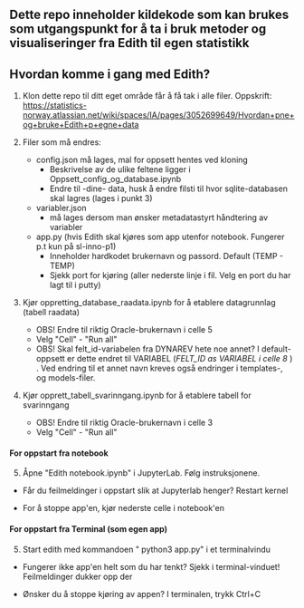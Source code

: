 ## Dette repo inneholder kildekode som kan brukes som utgangspunkt for å ta i bruk metoder og visualiseringer fra Edith til egen statistikk



## Hvordan komme i gang med Edith?

1) Klon dette repo til ditt eget område får å få tak i alle filer.
Oppskrift: https://statistics-norway.atlassian.net/wiki/spaces/IA/pages/3052699649/Hvordan+pne+og+bruke+Edith+p+egne+data

2) Filer som må endres:
    * config.json må lages, mal for oppsett hentes ved kloning 
        - Beskrivelse av de ulike feltene ligger i Oppsett_config_og_database.ipynb
        - Endre til -dine- data, husk å endre filsti til hvor sqlite-databasen skal lagres (lages i punkt 3)
    * variabler.json
        - må lages dersom man ønsker metadatastyrt håndtering av variabler
    * app.py (hvis Edith skal kjøres som app utenfor notebook. Fungerer p.t kun på sl-inno-p1) 
       - Inneholder hardkodet brukernavn og passord. Default (TEMP - TEMP)
       - Sjekk port for kjøring (aller nederste linje i fil. Velg en port du har lagt til i putty)

3) Kjør oppretting_database_raadata.ipynb for å etablere datagrunnlag (tabell raadata) 
    - OBS! Endre til riktig Oracle-brukernavn i celle 5
    - Velg "Cell" - "Run all"
    - OBS! Skal felt_id-variabelen fra DYNAREV hete noe annet? I default-oppsett er dette endret til VARIABEL (<i>FELT_ID as VARIABEL i celle 8 </i> ) . Ved endring til et annet navn kreves også endringer i templates-, og models-filer. 

4) Kjør opprett_tabell_svarinngang.ipynb for å etablere tabell for svarinngang 
   - OBS! Endre til riktig Oracle-brukernavn i celle 3
   - Velg "Cell" - "Run all"
   
#### For oppstart fra notebook
5) Åpne "Edith notebook.ipynb" i JupyterLab. Følg instruksjonene.

* Får du feilmeldinger i oppstart slik at Jupyterlab henger? Restart kernel

* For å stoppe app'en, kjør nederste celle i notebook'en

#### For oppstart fra Terminal (som egen app)
5) Start edith med kommandoen " python3 app.py" i et terminalvindu

* Fungerer ikke app'en helt som du har tenkt? Sjekk i terminal-vinduet! Feilmeldinger dukker opp der

* Ønsker du å stoppe kjøring av appen? I terminalen, trykk Ctrl+C